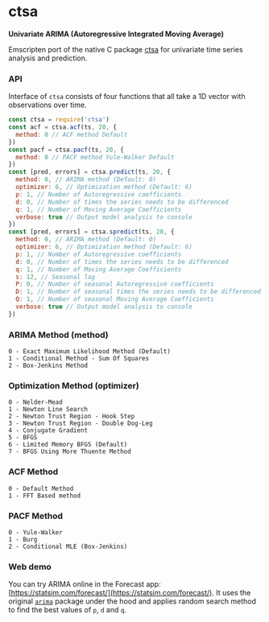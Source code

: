 # ctsa

**Univariate ARIMA (Autoregressive Integrated Moving Average)**

Emscripten port of the native C package [ctsa](https://github.com/rafat/ctsa) for univariate time series analysis and prediction.

### API
Interface of `ctsa` consists of four functions that all take a 1D vector with observations over time.

```javascript
const ctsa = require('ctsa')
const acf = ctsa.acf(ts, 20, {
  method: 0 // ACF method Default
})
const pacf = ctsa.pacf(ts, 20, {
  method: 0 // PACF method Yule-Walker Default
})
const [pred, errors] = ctsa.predict(ts, 20, {
  method: 0, // ARIMA method (Default: 0)
  optimizer: 6, // Optimization method (Default: 6)
  p: 1, // Number of Autoregressive coefficients
  d: 0, // Number of times the series needs to be differenced
  q: 1, // Number of Moving Average Coefficients
  verbose: true // Output model analysis to console
})
const [pred, errors] = ctsa.spredict(ts, 20, {
  method: 0, // ARIMA method (Default: 0)
  optimizer: 6, // Optimization method (Default: 6)
  p: 1, // Number of Autoregressive coefficients
  d: 0, // Number of times the series needs to be differenced
  q: 1, // Number of Moving Average Coefficients
  s: 12, // Seasonal lag
  P: 0, // Number of seasonal Autoregressive coefficients
  D: 1, // Number of seasonal times the series needs to be differenced
  Q: 1, // Number of seasonal Moving Average Coefficients
  verbose: true // Output model analysis to console
})
```

### ARIMA Method (method)
```
0 - Exact Maximum Likelihood Method (Default)
1 - Conditional Method - Sum Of Squares
2 - Box-Jenkins Method
```

### Optimization Method (optimizer)
```
0 - Nelder-Mead
1 - Newton Line Search
2 - Newton Trust Region - Hook Step
3 - Newton Trust Region - Double Dog-Leg
4 - Conjugate Gradient
5 - BFGS
6 - Limited Memory BFGS (Default)
7 - BFGS Using More Thuente Method
```

### ACF Method
```
0 - Default Method
1 - FFT Based method
```

### PACF Method
```
0 - Yule-Walker
1 - Burg
2 - Conditional MLE (Box-Jenkins)
```

### Web demo
You can try ARIMA online in the Forecast app:  [https://statsim.com/forecast/](https://statsim.com/forecast/).
It uses the original [`arima`](https://github.com/zemlyansky/arima) package under the hood and applies random search method to find the best values of `p`, `d` and `q`.
